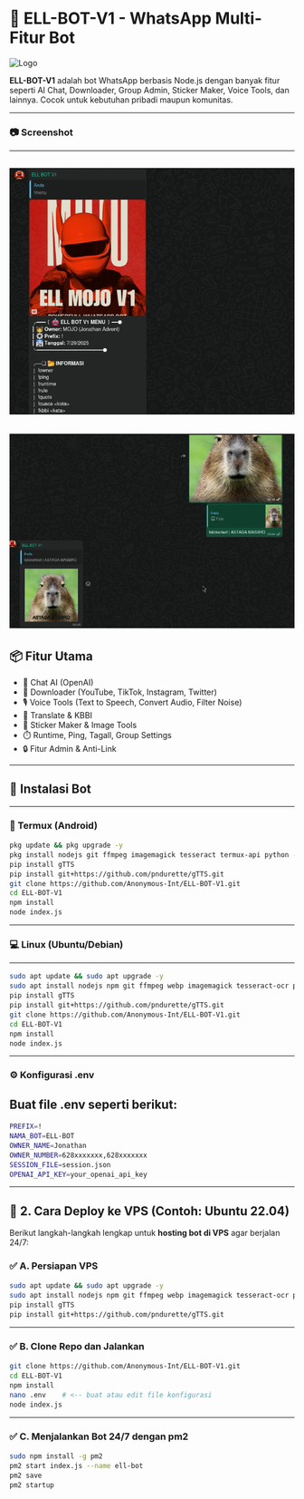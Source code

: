 # 🤖 ELL-BOT-V1 - WhatsApp Multi-Fitur Bot

![Logo](https://img.shields.io/badge/ELL--BOT--V1-WA%20Bot-green?style=flat-square&logo=whatsapp)

**ELL-BOT-V1** adalah bot WhatsApp berbasis Node.js dengan banyak fitur seperti AI Chat, Downloader, Group Admin, Sticker Maker, Voice Tools, dan lainnya. Cocok untuk kebutuhan pribadi maupun komunitas.

---
### 📷 Screenshot
---
![Preview Bot](https://github.com/Anonymous-Int/ELL-BOT-V1/blob/main/media/sc1.png?raw=true)
---
![Preview Bot](https://github.com/Anonymous-Int/ELL-BOT-V1/blob/main/media/sc3.png?raw=true)
---

## 📦 Fitur Utama

- 🤖 Chat AI (OpenAI)
- 🎵 Downloader (YouTube, TikTok, Instagram, Twitter)
- 🎙️ Voice Tools (Text to Speech, Convert Audio, Filter Noise)
- 📜 Translate & KBBI
- 📸 Sticker Maker & Image Tools
- ⏱️ Runtime, Ping, Tagall, Group Settings
- 🔒 Fitur Admin & Anti-Link

---
## 🔧 Instalasi Bot
---
### 📱 Termux (Android)

```bash
pkg update && pkg upgrade -y
pkg install nodejs git ffmpeg imagemagick tesseract termux-api python -y
pip install gTTS
pip install git+https://github.com/pndurette/gTTS.git
git clone https://github.com/Anonymous-Int/ELL-BOT-V1.git
cd ELL-BOT-V1
npm install
node index.js
```
---
### 💻 Linux (Ubuntu/Debian)
---

```bash
sudo apt update && sudo apt upgrade -y
sudo apt install nodejs npm git ffmpeg webp imagemagick tesseract-ocr python3 python3-pip -y
pip install gTTS
pip install git+https://github.com/pndurette/gTTS.git
git clone https://github.com/Anonymous-Int/ELL-BOT-V1.git
cd ELL-BOT-V1
npm install
node index.js
```

---
### ⚙️ Konfigurasi .env
Buat file .env seperti berikut:
---

```bash
PREFIX=!
NAMA_BOT=ELL-BOT
OWNER_NAME=Jonathan
OWNER_NUMBER=628xxxxxxx,628xxxxxxx
SESSION_FILE=session.json
OPENAI_API_KEY=your_openai_api_key
```
---

## 🚀 2. **Cara Deploy ke VPS (Contoh: Ubuntu 22.04)**

Berikut langkah-langkah lengkap untuk **hosting bot di VPS** agar berjalan 24/7:

### ✅ A. Persiapan VPS

```bash
sudo apt update && sudo apt upgrade -y
sudo apt install nodejs npm git ffmpeg webp imagemagick tesseract-ocr python3 python3-pip -y
pip install gTTS
pip install git+https://github.com/pndurette/gTTS.git
```
---

### ✅ B. Clone Repo dan Jalankan
```bash
git clone https://github.com/Anonymous-Int/ELL-BOT-V1.git
cd ELL-BOT-V1
npm install
nano .env    # <-- buat atau edit file konfigurasi
node index.js
```
---
### ✅ C. Menjalankan Bot 24/7 dengan pm2
```bash
sudo npm install -g pm2
pm2 start index.js --name ell-bot
pm2 save
pm2 startup
```
